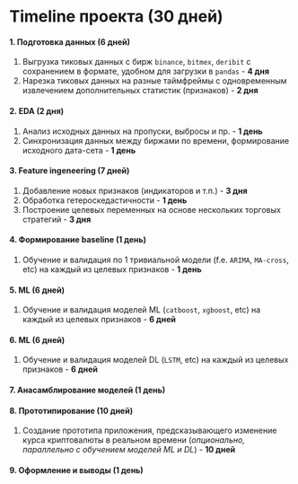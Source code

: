 # Timeline проекта (30 дней)

#### 1. Подготовка данных (6 дней)

1. Выгрузка тиковых данных с бирж `binance`, `bitmex`, `deribit` с сохранением в формате, удобном для загрузки в `pandas` - **4 дня**
2. Нарезка тиковых данных на разные таймфреймы с одновременным извлечением дополнительных статистик (признаков) - **2 дня**

#### 2. EDA (2 дня)

1. Анализ исходных данных на пропуски, выбросы и пр. - **1 день**
2. Синхронизация данных между биржами по времени, формирование исходного дата-сета - **1 день**

#### 3. Feature ingeneering (7 дней)

1. Добавление новых признаков (индикаторов и т.п.) - **3 дня**
2. Обработка гетероскедастичности - **1 день**
3. Построение целевых переменных на основе нескольких торговых стратегий - **3 дня**

#### 4. Формирование baseline (1 день)

1. Обучение и валидация по 1 тривиальной модели (f.e. `ARIMA`, `MA-cross`, etc) на каждый из целевых признаков - **1 день**

#### 5. ML (6 дней)

1. Обучение и валидация моделей ML (`catboost`, `xgboost`, etc) на каждый из целевых признаков - **6 дней**

#### 6. ML (6 дней)

1. Обучение и валидация моделей DL (`LSTM`, etc) на каждый из целевых признаков - **6 дней**

#### 7. Анасамблирование моделей (1 день)

#### 8. Прототипирование (10 дней)
1. Создание прототипа приложения, предсказывающего изменение курса криптовалюты в реальном времени (*опционально, параллельно с обучением моделей ML и DL*) - **10 дней**

#### 9. Оформление и выводы (1 день)